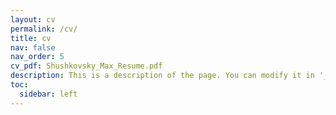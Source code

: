 ```yaml
---
layout: cv
permalink: /cv/
title: cv
nav: false
nav_order: 5
cv_pdf: Shushkovsky_Max_Resume.pdf
description: This is a description of the page. You can modify it in '_pages/cv.md'. You can also change or remove the top pdf download button.
toc:
  sidebar: left
---
```

